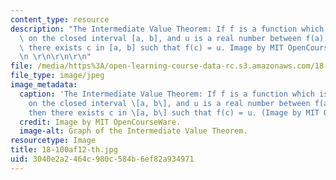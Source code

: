 ```yaml
---
content_type: resource
description: "The Intermediate Value Theorem: If f is a function which is continuous\
  \ on the closed interval [a, b], and u is a real number between f(a) and f(b), then\
  \ there exists c in [a, b] such that f(c) = u. Image by MIT OpenCourseWare.\r\n\r\
  \n \r\n\r\n\r\n"
file: /media/https%3A/open-learning-course-data-rc.s3.amazonaws.com/18-100a-introduction-to-analysis-fall-2012/3040e2a2464c980c584b6ef82a934971_18-100af12-th.jpg
file_type: image/jpeg
image_metadata:
  caption: 'The Intermediate Value Theorem: If f is a function which is continuous
    on the closed interval \[a, b\], and u is a real number between f(a) and f(b),
    then there exists c in \[a, b\] such that f(c) = u. (Image by MIT OpenCourseWare.)'
  credit: Image by MIT OpenCourseWare.
  image-alt: Graph of the Intermediate Value Theorem.
resourcetype: Image
title: 18-100af12-th.jpg
uid: 3040e2a2-464c-980c-584b-6ef82a934971
---
```

